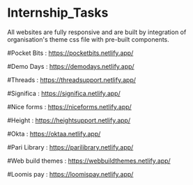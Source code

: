 # Internship_Tasks

All websites are fully responsive and are built by integration of organisation's theme css file with pre-built components.  

#Pocket Bits :      https://pocketbits.netlify.app/

#Demo Days :        https://demodays.netlify.app/

#Threads :          https://threadsupport.netlify.app/

#Significa :        https://significa.netlify.app/

#Nice forms :       https://niceforms.netlify.app/

#Height :           https://heightsupport.netlify.app/

#Okta :             https://oktaa.netlify.app/

#Pari Library :     https://parilibrary.netlify.app/

#Web build themes : https://webbuildthemes.netlify.app/

#Loomis pay :       https://loomispay.netlify.app/

